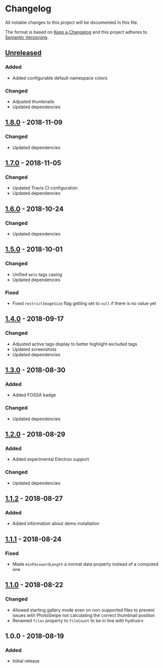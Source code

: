 # Changelog

All notable changes to this project will be documented in this file.

The format is based on [Keep a Changelog](http://keepachangelog.com/en/1.0.0/)
and this project adheres to [Semantic Versioning](http://semver.org/spec/v2.0.0.html).

## [Unreleased]

### Added

+ Added configurable default namespace colors

### Changed

+ Adjusted thumbnails
+ Updated dependencies

## [1.8.0] - 2018-11-09

### Changed

+ Updated dependencies

## [1.7.0] - 2018-11-05

### Changed

+ Updated Travis CI configuration
+ Updated dependencies

## [1.6.0] - 2018-10-24

### Changed

+ Updated dependencies

## [1.5.0] - 2018-10-01

### Changed

+ Unified `meta` tags casing
+ Updated dependencies

### Fixed

+ Fixed `restrictImageSize` flag getting set to `null` if there is no value yet

## [1.4.0] - 2018-09-17

### Changed

+ Adjusted active tags display to better highlight excluded tags
+ Updated screenshots
+ Updated dependencies

## [1.3.0] - 2018-08-30

### Added

+ Added FOSSA badge

### Changed

+ Updated dependencies

## [1.2.0] - 2018-08-29

### Added

+ Added experimental Electron support

### Changed

+ Updated dependencies

## [1.1.2] - 2018-08-27

### Added

+ Added information about demo installation

## [1.1.1] - 2018-08-24

### Fixed

+ Made `minPasswordLength` a normal data property instead of a computed one

## [1.1.0] - 2018-08-22

### Changed

+ Allowed starting gallery mode even on non-supported files to prevent issues
  with PhotoSwipe not calculating the correct thumbnail position
+ Renamed `files` property to `fileCount` to be in line with hydrusrv

## 1.0.0 - 2018-08-19

### Added

+ Initial release

[Unreleased]: https://github.com/mserajnik/hydrusrvue/compare/1.8.0...develop
[1.8.0]: https://github.com/mserajnik/hydrusrvue/compare/1.7.0...1.8.0
[1.7.0]: https://github.com/mserajnik/hydrusrvue/compare/1.6.0...1.7.0
[1.6.0]: https://github.com/mserajnik/hydrusrvue/compare/1.5.0...1.6.0
[1.5.0]: https://github.com/mserajnik/hydrusrvue/compare/1.4.0...1.5.0
[1.4.0]: https://github.com/mserajnik/hydrusrvue/compare/1.3.0...1.4.0
[1.3.0]: https://github.com/mserajnik/hydrusrvue/compare/1.2.0...1.3.0
[1.2.0]: https://github.com/mserajnik/hydrusrvue/compare/1.1.2...1.2.0
[1.1.2]: https://github.com/mserajnik/hydrusrvue/compare/1.1.1...1.1.2
[1.1.1]: https://github.com/mserajnik/hydrusrvue/compare/1.1.0...1.1.1
[1.1.0]: https://github.com/mserajnik/hydrusrvue/compare/1.0.0...1.1.0

